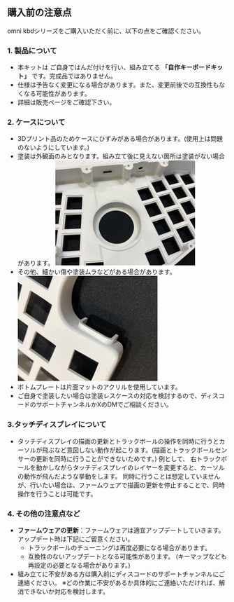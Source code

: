 ## 購入前の注意点

omni kbdシリーズをご購入いただく前に、以下の点をご確認ください。

### 1. 製品について
- 本キットは ご自身ではんだ付けを行い、組み立てる **「自作キーボードキット」** です。完成品ではありません。
- 仕様は予告なく変更になる場合があります。また、変更前後での互換性もなくなる可能性があります。
- 詳細は販売ページをご確認下さい。

### 2. ケースについて
- 3Dプリント品のためケースにひずみがある場合があります。(使用上は問題のないようにしています。)
- 塗装は外観面のみとなります。組み立て後に見えない箇所は塗装がない場合があります。
  <img src="doc/img/notice_01.jpg"> 
- その他、細かい傷や塗装ムラなどがある場合があります。
  <img src="doc/img/notice_02.jpg">
- ボトムプレートは片面マットのアクリルを使用しています。
- ご自身で塗装したい場合は塗装レスケースの対応を検討するので、ディスコードのサポートチャンネルかXのDMでご相談ください。

### 3.タッチディスプレイについて
- タッチディスプレイの描画の更新とトラックボールの操作を同時に行うとカーソルが飛ぶなど意図しない動作が起こります。(描画とトラックボールセンサーの更新を同時に行うことができないためです。)
  例として、
  右トラックボールを動かしながらタッチディスプレイのレイヤーを変更すると、カーソルの動作が飛んだような挙動をします。
同時に行うことは想定していませんが、行いたい場合は、ファームウェアで描画の更新を停止することで、同時操作を行うことは可能です。

### 4. その他の注意点など
- **ファームウェアの更新**：ファームウェアは適宜アップデートしていきます。アップデート時は下記にご留意ください。
  - トラックボールのチューニングは再度必要になる場合があります。
  - 互換性のないアップデートとなる可能性があります。
    (キーマップなども再設定の必要となる場合があります。)
- 組み立てに不安がある方は購入前にディスコードのサポートチャンネルにご連絡ください。
  ※どの作業に不安があるか具体的にご連絡いただければ、解消できないか対応を検討します。

